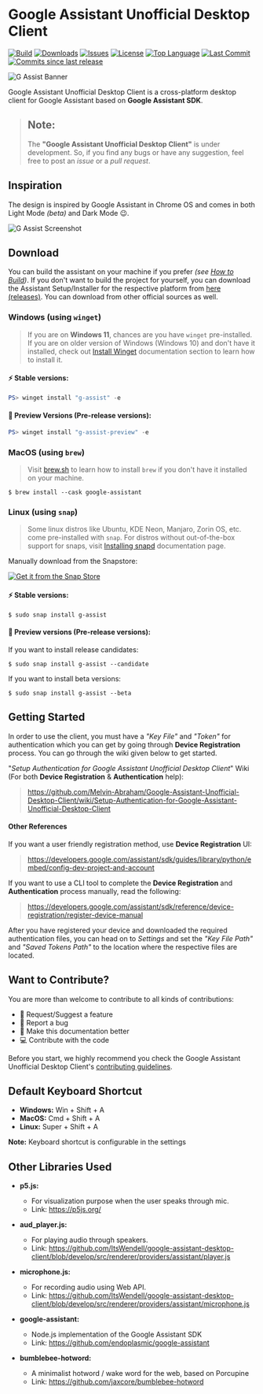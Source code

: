 # Google Assistant Unofficial Desktop Client

[![Build](https://img.shields.io/github/workflow/status/Melvin-Abraham/Google-Assistant-Unofficial-Desktop-Client/nodejs-ci?logo=github&style=for-the-badge)][build]
[![Downloads](https://img.shields.io/github/downloads/Melvin-Abraham/Google-Assistant-Unofficial-Desktop-Client/total.svg?logo=github&style=for-the-badge)][downloads]
[![Issues](https://img.shields.io/github/issues/Melvin-Abraham/Google-Assistant-Unofficial-Desktop-Client.svg?logo=github&style=for-the-badge)][issues]
[![License](https://img.shields.io/github/license/Melvin-Abraham/Google-Assistant-Unofficial-Desktop-Client.svg?style=for-the-badge&color=blue)][license]
[![Top Language](https://img.shields.io/github/languages/top/Melvin-Abraham/Google-Assistant-Unofficial-Desktop-Client.svg?style=for-the-badge&color=yellow)][top-lang]
[![Last Commit](https://img.shields.io/github/last-commit/Melvin-Abraham/Google-Assistant-Unofficial-Desktop-Client.svg?style=for-the-badge)][commits]
[![Commits since last release](https://img.shields.io/github/commits-since/Melvin-Abraham/Google-Assistant-Unofficial-Desktop-Client/latest.svg?style=for-the-badge)][commits]

![G Assist Banner](images/Banner.png)

Google Assistant Unofficial Desktop Client is a cross-platform desktop client for Google Assistant based on **Google Assistant SDK**.

> Note:
> ---
>
> The **"Google Assistant Unofficial Desktop Client"** is under development. So, if you find any bugs or have any suggestion, feel free to post an _issue_ or a _pull request_.

## Inspiration

The design is inspired by Google Assistant in Chrome OS and comes in both Light Mode _(beta)_ and Dark Mode 😉.

![G Assist Screenshot](images/Assistant_light_dark.jpg)

## Download

You can build the assistant on your machine if you prefer _(see [How to Build](https://github.com/Melvin-Abraham/Google-Assistant-Unofficial-Desktop-Client/blob/master/CONTRIBUTING.md#how-to-build))_. If you don't want to build the project for yourself, you can download the Assistant Setup/Installer for the respective platform from [here (releases)](https://github.com/Melvin-Abraham/Google-Assistant-Unofficial-Desktop-Client/releases). You can download from other official sources as well.

### Windows (using `winget`)

> If you are on **Windows 11**, chances are you have `winget` pre-installed.
> If you are on older version of Windows (Windows 10) and don't have it installed, check out
> [Install Winget](https://docs.microsoft.com/en-us/windows/package-manager/winget/#install-winget)
> documentation section to learn how to install it.

#### ⚡ Stable versions:

```powershell
PS> winget install "g-assist" -e
```

#### 🧪 Preview Versions (Pre-release versions):

```powershell
PS> winget install "g-assist-preview" -e
```

### MacOS (using `brew`)

> Visit [brew.sh](https://brew.sh/) to learn how to install `brew` if you don't have it
> installed on your machine.

```console
$ brew install --cask google-assistant
```

### Linux (using `snap`)

> Some linux distros like Ubuntu, KDE Neon, Manjaro, Zorin OS, etc. come pre-installed with
> `snap`. For distros without out-of-the-box support for snaps, visit [Installing snapd](https://snapcraft.io/docs/installing-snapd)
> documentation page.

Manually download from the Snapstore:

[![Get it from the Snap Store](https://snapcraft.io/static/images/badges/en/snap-store-black.svg)](https://snapcraft.io/g-assist)

#### ⚡ Stable versions:

```console
$ sudo snap install g-assist
```

#### 🧪 Preview versions (Pre-release versions):

If you want to install release candidates:

```console
$ sudo snap install g-assist --candidate
```

If you want to install beta versions:

```console
$ sudo snap install g-assist --beta
```

## Getting Started

In order to use the client, you must have a _"Key File"_ and _"Token"_ for authentication which you can get by going through **Device Registration** process. You can go through the wiki given below to get started.

"*Setup Authentication for Google Assistant Unofficial Desktop Client*" Wiki (For both **Device Registration** & **Authentication** help):
> https://github.com/Melvin-Abraham/Google-Assistant-Unofficial-Desktop-Client/wiki/Setup-Authentication-for-Google-Assistant-Unofficial-Desktop-Client

#### Other References

If you want a user friendly registration method, use **Device Registration** UI:
> https://developers.google.com/assistant/sdk/guides/library/python/embed/config-dev-project-and-account

If you want to use a CLI tool to complete the **Device Registration** and **Authentication** process manually, read the following:
> https://developers.google.com/assistant/sdk/reference/device-registration/register-device-manual

After you have registered your device and downloaded the required authentication files, you can head on to _Settings_ and set the _"Key File Path"_ and _"Saved Tokens Path"_ to the location where the respective files are located.

## Want to Contribute?

You are more than welcome to contribute to all kinds of contributions:

* 🤔 Request/Suggest a feature
* 🐛 Report a bug
* 📖 Make this documentation better
* 💻 Contribute with the code

Before you start, we highly recommend you check the Google Assistant Unofficial Desktop Client's [contributing guidelines](./CONTRIBUTING.md).

## Default Keyboard Shortcut

* **Windows:** Win + Shift + A
* **MacOS:** Cmd + Shift + A
* **Linux:** Super + Shift + A

**Note:** Keyboard shortcut is configurable in the settings

## Other Libraries Used

* **p5.js:**
  * For visualization purpose when the user speaks through mic.
  * Link: https://p5js.org/

* **aud_player.js:**
  * For playing audio through speakers.
  * Link: https://github.com/ItsWendell/google-assistant-desktop-client/blob/develop/src/renderer/providers/assistant/player.js

* **microphone.js:**
  * For recording audio using Web API.
  * Link: https://github.com/ItsWendell/google-assistant-desktop-client/blob/develop/src/renderer/providers/assistant/microphone.js

* **google-assistant:**
  * Node.js implementation of the Google Assistant SDK
  * Link: https://github.com/endoplasmic/google-assistant

* **bumblebee-hotword:**
  * A minimalist hotword / wake word for the web, based on Porcupine
  * Link: https://github.com/jaxcore/bumblebee-hotword

[downloads]: <https://github.com/Melvin-Abraham/Google-Assistant-Unofficial-Desktop-Client/releases>
[issues]: <https://github.com/Melvin-Abraham/Google-Assistant-Unofficial-Desktop-Client/issues>
[build]: <https://github.com/Melvin-Abraham/Google-Assistant-Unofficial-Desktop-Client/actions/workflows/main.yml>
[license]: <https://www.apache.org/licenses/LICENSE-2.0>
[commits]: <https://github.com/Melvin-Abraham/Google-Assistant-Unofficial-Desktop-Client/commits/master>
[top-lang]: <https://github.com/Melvin-Abraham/Google-Assistant-Unofficial-Desktop-Client>
